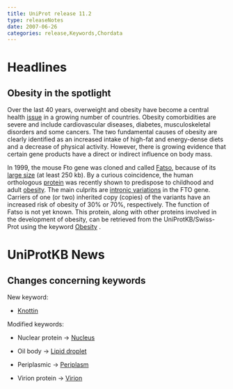 ```yaml
---
title: UniProt release 11.2
type: releaseNotes
date: 2007-06-26
categories: release,Keywords,Chordata
---
```


# Headlines

## Obesity in the spotlight

Over the last 40 years, overweight and obesity have become a central health [issue](http://www.who.int/topics/obesity/en/) in a growing number of countries. Obesity comorbidities are severe and include cardiovascular diseases, diabetes, musculoskeletal disorders and some cancers. The two fundamental causes of obesity are clearly identified as an increased intake of high-fat and energy-dense diets and a decrease of physical activity. However, there is growing evidence that certain gene products have a direct or indirect influence on body mass.

In 1999, the mouse Fto gene was cloned and called [Fatso](http://www.uniprot.org/uniprot/Q8BGW1), because of its [large size](http://dx.doi.org/10.1007/s003359901144) (at least 250 kb). By a curious coincidence, the human orthologous [protein](http://www.uniprot.org/uniprot/Q9C0B1) was recently shown to predispose to childhood and adult [obesity](http://dx.doi.org/10.1126/science.1141634). The main culprits are [intronic variations](http://dx.doi.org/10.1038/ng2048) in the FTO gene. Carriers of one (or two) inherited copy (copies) of the variants have an increased risk of obesity of 30% or 70%, respectively. The function of Fatso is not yet known. This protein, along with other proteins involved in the development of obesity, can be retrieved from the UniProtKB/Swiss-Prot using the keyword [Obesity](http://www.uniprot.org/keywords/KW-0550) .

# UniProtKB News

## Changes concerning keywords

New keyword:

-   [Knottin](http://www.uniprot.org/keywords/KW-0960)

Modified keywords:

-   Nuclear protein -&gt; [Nucleus](http://www.uniprot.org/keywords/KW-0539)

-   Oil body -&gt; [Lipid droplet](http://www.uniprot.org/keywords/KW-0551)

-   Periplasmic -&gt; [Periplasm](http://www.uniprot.org/keywords/KW-0574)

-   Virion protein -&gt; [Virion](http://www.uniprot.org/keywords/KW-0946)
